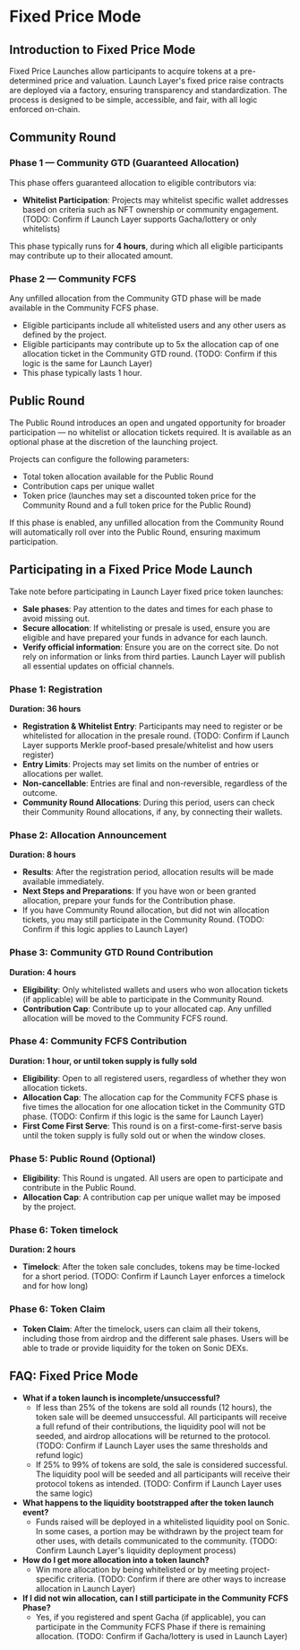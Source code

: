 # Fixed Price Mode

## Introduction to Fixed Price Mode

Fixed Price Launches allow participants to acquire tokens at a pre-determined price and valuation. Launch Layer's fixed price raise contracts are deployed via a factory, ensuring transparency and standardization. The process is designed to be simple, accessible, and fair, with all logic enforced on-chain.

## Community Round

### Phase 1 — Community GTD (Guaranteed Allocation)

This phase offers guaranteed allocation to eligible contributors via:

- **Whitelist Participation**: Projects may whitelist specific wallet addresses based on criteria such as NFT ownership or community engagement. (TODO: Confirm if Launch Layer supports Gacha/lottery or only whitelists)

This phase typically runs for **4 hours**, during which all eligible participants may contribute up to their allocated amount.

### Phase 2 — Community FCFS

Any unfilled allocation from the Community GTD phase will be made available in the Community FCFS phase.

- Eligible participants include all whitelisted users and any other users as defined by the project.
- Eligible participants may contribute up to 5x the allocation cap of one allocation ticket in the Community GTD round. (TODO: Confirm if this logic is the same for Launch Layer)
- This phase typically lasts 1 hour.

## Public Round

The Public Round introduces an open and ungated opportunity for broader participation — no whitelist or allocation tickets required. It is available as an optional phase at the discretion of the launching project.

Projects can configure the following parameters:

- Total token allocation available for the Public Round
- Contribution caps per unique wallet
- Token price (launches may set a discounted token price for the Community Round and a full token price for the Public Round)

If this phase is enabled, any unfilled allocation from the Community Round will automatically roll over into the Public Round, ensuring maximum participation.

## Participating in a Fixed Price Mode Launch

Take note before participating in Launch Layer fixed price token launches:

- **Sale phases**: Pay attention to the dates and times for each phase to avoid missing out.
- **Secure allocation**: If whitelisting or presale is used, ensure you are eligible and have prepared your funds in advance for each launch.
- **Verify official information**: Ensure you are on the correct site. Do not rely on information or links from third parties. Launch Layer will publish all essential updates on official channels.

### Phase 1: Registration

**Duration: 36 hours**

- **Registration & Whitelist Entry**: Participants may need to register or be whitelisted for allocation in the presale round. (TODO: Confirm if Launch Layer supports Merkle proof-based presale/whitelist and how users register)
- **Entry Limits**: Projects may set limits on the number of entries or allocations per wallet.
- **Non-cancellable**: Entries are final and non-reversible, regardless of the outcome.
- **Community Round Allocations**: During this period, users can check their Community Round allocations, if any, by connecting their wallets.

### Phase 2: Allocation Announcement

**Duration: 8 hours**

- **Results**: After the registration period, allocation results will be made available immediately.
- **Next Steps and Preparations**: If you have won or been granted allocation, prepare your funds for the Contribution phase.
- If you have Community Round allocation, but did not win allocation tickets, you may still participate in the Community Round. (TODO: Confirm if this logic applies to Launch Layer)

### Phase 3: Community GTD Round Contribution

**Duration: 4 hours**

- **Eligibility**: Only whitelisted wallets and users who won allocation tickets (if applicable) will be able to participate in the Community Round.
- **Contribution Cap**: Contribute up to your allocated cap. Any unfilled allocation will be moved to the Community FCFS round.

### Phase 4: Community FCFS Contribution

**Duration: 1 hour, or until token supply is fully sold**

- **Eligibility**: Open to all registered users, regardless of whether they won allocation tickets.
- **Allocation Cap**: The allocation cap for the Community FCFS phase is five times the allocation for one allocation ticket in the Community GTD phase. (TODO: Confirm if this logic is the same for Launch Layer)
- **First Come First Serve**: This round is on a first-come-first-serve basis until the token supply is fully sold out or when the window closes.

### Phase 5: Public Round (Optional)

- **Eligibility**: This Round is ungated. All users are open to participate and contribute in the Public Round.
- **Allocation Cap**: A contribution cap per unique wallet may be imposed by the project.

### Phase 6: Token timelock

**Duration: 2 hours**

- **Timelock**: After the token sale concludes, tokens may be time-locked for a short period. (TODO: Confirm if Launch Layer enforces a timelock and for how long)

### Phase 6: Token Claim

- **Token Claim**: After the timelock, users can claim all their tokens, including those from airdrop and the different sale phases. Users will be able to trade or provide liquidity for the token on Sonic DEXs.

## FAQ: Fixed Price Mode

- **What if a token launch is incomplete/unsuccessful?**
  - If less than 25% of the tokens are sold all rounds (12 hours), the token sale will be deemed unsuccessful. All participants will receive a full refund of their contributions, the liquidity pool will not be seeded, and airdrop allocations will be returned to the protocol. (TODO: Confirm if Launch Layer uses the same thresholds and refund logic)
  - If 25% to 99% of tokens are sold, the sale is considered successful. The liquidity pool will be seeded and all participants will receive their protocol tokens as intended. (TODO: Confirm if Launch Layer uses the same logic)
- **What happens to the liquidity bootstrapped after the token launch event?**
  - Funds raised will be deployed in a whitelisted liquidity pool on Sonic. In some cases, a portion may be withdrawn by the project team for other uses, with details communicated to the community. (TODO: Confirm Launch Layer's liquidity deployment process)
- **How do I get more allocation into a token launch?**
  - Win more allocation by being whitelisted or by meeting project-specific criteria. (TODO: Confirm if there are other ways to increase allocation in Launch Layer)
- **If I did not win allocation, can I still participate in the Community FCFS Phase?**
  - Yes, if you registered and spent Gacha (if applicable), you can participate in the Community FCFS Phase if there is remaining allocation. (TODO: Confirm if Gacha/lottery is used in Launch Layer) 